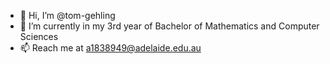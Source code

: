 - 👋 Hi, I’m @tom-gehling
- 🌱 I’m currently in my 3rd year of Bachelor of Mathematics and Computer Sciences
- 📫 Reach me at a1838949@adelaide.edu.au 

<!---
tom-gehling/tom-gehling is a ✨ special ✨ repository because its `README.md` (this file) appears on your GitHub profile.
You can click the Preview link to take a look at your changes.
--->
